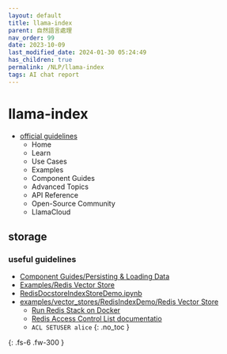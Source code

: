 ```yaml
---
layout: default
title: llama-index
parent: 自然語言處理
nav_order: 99
date: 2023-10-09
last_modified_date: 2024-01-30 05:24:49
has_children: true
permalink: /NLP/llama-index
tags: AI chat report
---
```


# llama-index

- [official guidelines](https://docs.llamaindex.ai/en/stable/)
  - Home
  - Learn
  - Use Cases
  - Examples
  - Component Guides
  - Advanced Topics
  - API Reference
  - Open-Source Community
  - LlamaCloud

## storage

### useful guidelines

- [Component Guides/Persisting & Loading Data](https://docs.llamaindex.ai/en/stable/module_guides/storing/save_load/)
- [Examples/Redis Vector Store](https://docs.llamaindex.ai/en/stable/examples/vector_stores/RedisIndexDemo/)
- [RedisDocstoreIndexStoreDemo.ipynb](https://github.com/run-llama/llama_index/blob/main/docs/docs/examples/docstore/RedisDocstoreIndexStoreDemo.ipynb)
- [examples/vector_stores/RedisIndexDemo/Redis Vector Store](https://docs.llamaindex.ai/en/stable/examples/vector_stores/RedisIndexDemo/)
  - [Run Redis Stack on Docker](https://hub.docker.com/r/redis/redis-stack)
  - [ Redis Access Control List documentatio](https://redis.io/docs/latest/operate/oss_and_stack/management/security/acl/)
  - `ACL SETUSER alice`
{: .no_toc }

{: .fs-6 .fw-300 }

